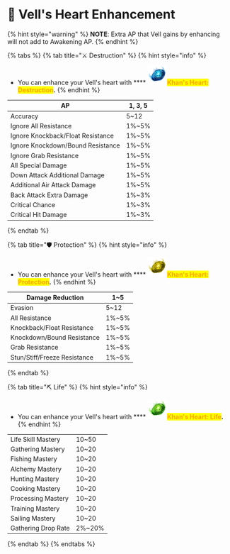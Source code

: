 # 💙 Vell's Heart Enhancement

{% hint style="warning" %}
**NOTE**: Extra AP that Vell gains by enhancing will not add to Awakening AP.
{% endhint %}

{% tabs %}
{% tab title="⚔️ Destruction" %}
{% hint style="info" %}
* You can enhance your Vell's heart with **** <img src="../.gitbook/assets/00045503.png" alt="" data-size="line"><mark style="color:orange;">**Khan's Heart: Destruction**</mark>**.**
{% endhint %}

| AP                                 | 1, 3, 5 |
| ---------------------------------- | ------- |
| Accuracy                           | 5\~12   |
| Ignore All Resistance              | 1%\~5%  |
| Ignore Knockback/Float  Resistance | 1%\~5%  |
| Ignore Knockdown/Bound Resistance  | 1%\~5%  |
| Ignore Grab Resistance             | 1%\~5%  |
| All Special Damage                 | 1%\~5%  |
| Down Attack Additional Damage      | 1%\~5%  |
| Additional Air Attack Damage       | 1%\~5%  |
| Back Attack Extra Damage           | 1%\~3%  |
| Critical Chance                    | 1%\~3%  |
| Critical Hit Damage                | 1%\~3%  |
{% endtab %}

{% tab title="🛡️ Protection" %}
{% hint style="info" %}
* You can enhance your Vell's heart with **** <img src="../.gitbook/assets/00045513.png" alt="" data-size="line"><mark style="color:orange;">**Khan's Heart: Protection**</mark>**.**
{% endhint %}

| Damage Reduction             | 1\~5   |
| ---------------------------- | ------ |
| Evasion                      | 5\~12  |
| All Resistance               | 1%\~5% |
| Knockback/Float Resistance   | 1%\~5% |
| Knockdown/Bound Resistance   | 1%\~5% |
| Grab Resistance              | 1%\~5% |
| Stun/Stiff/Freeze Resistance | 1%\~5% |
{% endtab %}

{% tab title="⛏️ Life" %}
{% hint style="info" %}
* You can enhance your Vell's heart with **** <img src="../.gitbook/assets/00045514.png" alt="" data-size="line"><mark style="color:orange;">**Khan's Heart: Life**</mark>**.**
{% endhint %}

|                     |         |
| ------------------- | ------- |
| Life Skill Mastery  | 10\~50  |
| Gathering Mastery   | 10\~20  |
| Fishing Mastery     | 10\~20  |
| Alchemy Mastery     | 10\~20  |
| Hunting Mastery     | 10\~20  |
| Cooking Mastery     | 10\~20  |
| Processing Mastery  | 10\~20  |
| Training Mastery    | 10\~20  |
| Sailing Mastery     | 10\~20  |
| Gathering Drop Rate | 2%\~20% |
{% endtab %}
{% endtabs %}

